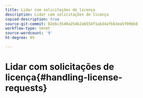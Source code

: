 ```yaml
---
title: Lidar com solicitações de licença
description: Lidar com solicitações de licença
copied-description: true
source-git-commit: 02ebc3548a254b2a6554f1ab34afbb3ea5f09bb8
workflow-type: tm+mt
source-wordcount: '9'
ht-degree: 0%

---
```


# Lidar com solicitações de licença{#handling-license-requests}
